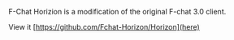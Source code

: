 F-Chat Horizion is a modification of the original F-chat 3.0 client.

View it [https://github.com/Fchat-Horizon/Horizon](here)
